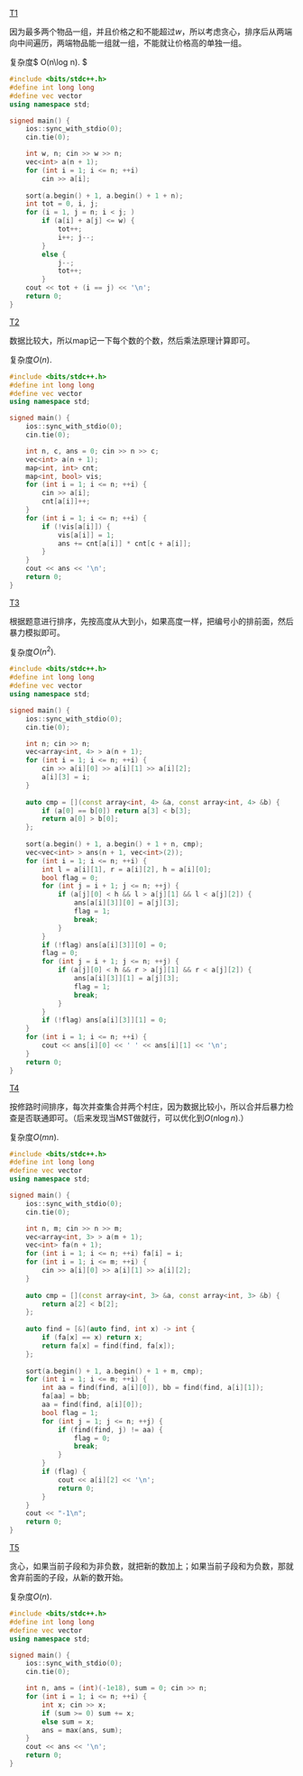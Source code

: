 [T1](https://www.luogu.com.cn/problem/P1094)

因为最多两个物品一组，并且价格之和不能超过$w$，所以考虑贪心，排序后从两端向中间遍历，两端物品能一组就一组，不能就让价格高的单独一组。

复杂度$ O(n\log n). $

```cpp
#include <bits/stdc++.h>
#define int long long
#define vec vector
using namespace std;

signed main() {
	ios::sync_with_stdio(0);
	cin.tie(0);

	int w, n; cin >> w >> n;
	vec<int> a(n + 1);
	for (int i = 1; i <= n; ++i)
		cin >> a[i];
	
	sort(a.begin() + 1, a.begin() + 1 + n);
	int tot = 0, i, j;
	for (i = 1, j = n; i < j; )
		if (a[i] + a[j] <= w) {
			tot++;
			i++; j--;
		}
		else {
			j--;
			tot++;
		}
	cout << tot + (i == j) << '\n';
	return 0;
}
```



[T2](https://www.luogu.com.cn/problem/P1102)

数据比较大，所以map记一下每个数的个数，然后乘法原理计算即可。

复杂度$O(n).$

```cpp
#include <bits/stdc++.h>
#define int long long
#define vec vector
using namespace std;

signed main() {
	ios::sync_with_stdio(0);
	cin.tie(0);

	int n, c, ans = 0; cin >> n >> c;
	vec<int> a(n + 1);
	map<int, int> cnt;
	map<int, bool> vis;
	for (int i = 1; i <= n; ++i) {
		cin >> a[i];
		cnt[a[i]]++;
	}
	for (int i = 1; i <= n; ++i) {
		if (!vis[a[i]]) {
			vis[a[i]] = 1;
			ans += cnt[a[i]] * cnt[c + a[i]];
		}
	}
	cout << ans << '\n';
	return 0;
}
```



[T3](https://www.luogu.com.cn/problem/P1105)

根据题意进行排序，先按高度从大到小，如果高度一样，把编号小的排前面，然后暴力模拟即可。

复杂度$O(n^2).$

```cpp
#include <bits/stdc++.h>
#define int long long
#define vec vector
using namespace std;

signed main() {
	ios::sync_with_stdio(0);
	cin.tie(0);

	int n; cin >> n;
	vec<array<int, 4> > a(n + 1);
	for (int i = 1; i <= n; ++i) {
		cin >> a[i][0] >> a[i][1] >> a[i][2];
		a[i][3] = i;
	}
	
	auto cmp = [](const array<int, 4> &a, const array<int, 4> &b) {
		if (a[0] == b[0]) return a[3] < b[3];
		return a[0] > b[0];
	};
	
	sort(a.begin() + 1, a.begin() + 1 + n, cmp);
	vec<vec<int> > ans(n + 1, vec<int>(2));
	for (int i = 1; i <= n; ++i) {
		int l = a[i][1], r = a[i][2], h = a[i][0];
		bool flag = 0;
		for (int j = i + 1; j <= n; ++j) {
			if (a[j][0] < h && l > a[j][1] && l < a[j][2]) {
				ans[a[i][3]][0] = a[j][3];
				flag = 1;
				break;
			}
		}
		if (!flag) ans[a[i][3]][0] = 0;
		flag = 0;
		for (int j = i + 1; j <= n; ++j) {
			if (a[j][0] < h && r > a[j][1] && r < a[j][2]) {
				ans[a[i][3]][1] = a[j][3];
				flag = 1;
				break;
			}
		}
		if (!flag) ans[a[i][3]][1] = 0;
	}
	for (int i = 1; i <= n; ++i) {
		cout << ans[i][0] << ' ' << ans[i][1] << '\n';
	}
	return 0;
}
```



[T4](https://www.luogu.com.cn/problem/P1111)

按修路时间排序，每次并查集合并两个村庄，因为数据比较小，所以合并后暴力检查是否联通即可。（后来发现当MST做就行，可以优化到$O(n\log n)$.）

复杂度$O(mn).$

```cpp
#include <bits/stdc++.h>
#define int long long
#define vec vector
using namespace std;

signed main() {
	ios::sync_with_stdio(0);
	cin.tie(0);

	int n, m; cin >> n >> m;
	vec<array<int, 3> > a(m + 1);
	vec<int> fa(n + 1);
	for (int i = 1; i <= n; ++i) fa[i] = i;
	for (int i = 1; i <= m; ++i) {
		cin >> a[i][0] >> a[i][1] >> a[i][2];
	}
	
	auto cmp = [](const array<int, 3> &a, const array<int, 3> &b) {
		return a[2] < b[2];
	};
	
	auto find = [&](auto find, int x) -> int {
		if (fa[x] == x) return x;
		return fa[x] = find(find, fa[x]);
	};
	
	sort(a.begin() + 1, a.begin() + 1 + m, cmp);
	for (int i = 1; i <= m; ++i) {
		int aa = find(find, a[i][0]), bb = find(find, a[i][1]);
		fa[aa] = bb;
		aa = find(find, a[i][0]);
		bool flag = 1;
		for (int j = 1; j <= n; ++j) {
			if (find(find, j) != aa) {
				flag = 0;
				break;
			}
		}
		if (flag) {
			cout << a[i][2] << '\n';
			return 0;
		}
	}
	cout << "-1\n";
	return 0;
}
```



[T5](https://www.luogu.com.cn/problem/P1115)

贪心，如果当前子段和为非负数，就把新的数加上；如果当前子段和为负数，那就舍弃前面的子段，从新的数开始。

复杂度$O(n)$.

```cpp
#include <bits/stdc++.h>
#define int long long
#define vec vector
using namespace std;

signed main() {
	ios::sync_with_stdio(0);
	cin.tie(0);

	int n, ans = (int)(-1e18), sum = 0; cin >> n;
	for (int i = 1; i <= n; ++i) {
		int x; cin >> x;
		if (sum >= 0) sum += x;
		else sum = x; 
		ans = max(ans, sum);
	}
	cout << ans << '\n';
	return 0;
}
```

